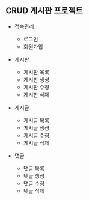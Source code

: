 CRUD 게시판 프로젝트
---


- 접속관리
  - 로그인
  - 회원가입

  
- 게시판
  - 게시판 목록
  - 게시판 생성
  - 게시판 수정
  - 게시판 삭제


- 게시글
  - 게시글 목록
  - 게시글 생성
  - 게시글 수정
  - 게시글 삭제


- 댓글 
  - 댓글 목록
  - 댓글 생성
  - 댓글 수정
  - 댓글 삭제